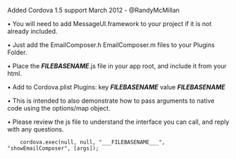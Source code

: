 Added Cordova 1.5 support March 2012 - @RandyMcMillan

• You will need to add MessageUI.framework to your project if it is not already included.

• Just add the EmailComposer.h EmailComposer.m  files to your Plugins Folder.

• Place the ___FILEBASENAME___.js file in your app root, and include it from your html.

• Add to Cordova.plist Plugins: key ___FILEBASENAME___ value ___FILEBASENAME___

• This is intended to also demonstrate how to pass arguments to native code using the options/map object.

• Please review the js file to understand the interface you can call, and reply with any questions.

        cordova.exec(null, null, "___FILEBASENAME___", "showEmailComposer", [args]);
